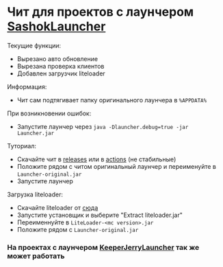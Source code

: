 # Чит для проектов с лаунчером [SashokLauncher](https://launcher.sashok724.net/)

Текущие функции:
  - Вырезано авто обновление
  - Вырезана проверка клиентов
  - Добавлен загрузчик liteloader


Информация:
  - Чит сам подтягивает папку оригинального лаунчера в `%APPDATA%`
 

При возникновении ошибок:
  - Запустите лаунчер через `java -Dlauncher.debug=true -jar Launcher.jar`


Туториал:
  - Скачайте чит в [releases](https://github.com/GravitLauncherCheat/SashokLauncher/releases) или в [actions](https://github.com/GravitLauncherCheat/SashokLauncher/actions) (не стабильные)
  - Положите рядом с читом оригинальный лаунчер и переименуйте в `Launcher-original.jar`
  - Запустите лаунчер


Загрузка liteloader:
  - Скачайте liteloader от [сюда](https://www.liteloader.com/download)
  - Запустите установщик и выберите "Extract liteloader.jar"
  - Переименнуйте в `LiteLoader-<mc version>.jar`
  - Положите рядом с `Launcher-original.jar`


### На проектах с лаунчером [KeeperJerryLauncher](https://github.com/GravitLauncherCheat/KeeperJerryLauncher) так же может работать

